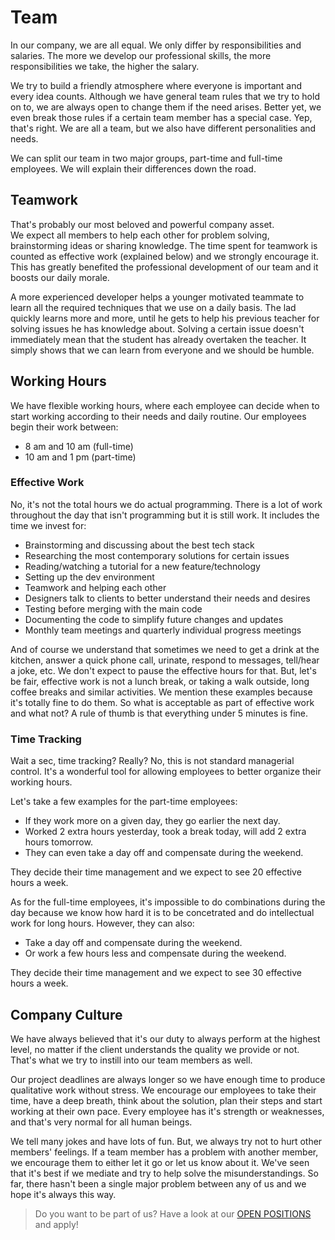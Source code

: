 # Team
In our company, we are all equal. We only differ by responsibilities and salaries.
The more we develop our professional skills, the more responsibilities we take, the higher the salary.

We try to build a friendly atmosphere where everyone is important and every idea counts. Although we have general 
team rules that we try to hold on to, we are always open to change them if the need arises. Better yet, we even break 
those rules if a certain team member has a special case. Yep, that's right. We are all a team, but we also have 
different personalities and needs.

We can split our team in two major groups, part-time and full-time employees. 
We will explain their differences down the road.

## Teamwork
That's probably our most beloved and powerful company asset.  
We expect all members to help each other for problem solving, brainstorming ideas or sharing knowledge. The 
time spent for teamwork is counted as effective work (explained below) and we strongly encourage it. This has 
greatly benefited the professional development of our team and it boosts our daily morale.

A more experienced developer helps a younger motivated teammate to learn all the required techniques that 
we use on a daily basis. The lad quickly learns more and more, until he gets to help his previous teacher 
for solving issues he has knowledge about. Solving a certain issue doesn't immediately mean that the student 
has already overtaken the teacher. It simply shows that we can learn from everyone and we should be 
humble.

## Working Hours
We have flexible working hours, where each employee can decide when to start working according to their needs 
and daily routine. Our employees begin their work between:
- 8 am and 10 am (full-time)
- 10 am and 1 pm (part-time)

### Effective Work
No, it's not the total hours we do actual programming. There is a lot of work throughout the day that isn't 
programming but it is still work. It includes the time we invest for:
- Brainstorming and discussing about the best tech stack
- Researching the most contemporary solutions for certain issues
- Reading/watching a tutorial for a new feature/technology
- Setting up the dev environment
- Teamwork and helping each other
- Designers talk to clients to better understand their needs and desires
- Testing before merging with the main code
- Documenting the code to simplify future changes and updates
- Monthly team meetings and quarterly individual progress meetings

And of course we understand that sometimes we need to get a drink at the kitchen, answer a quick phone call, 
urinate, respond to messages, tell/hear a joke, etc. We don't expect to pause the effective hours for that. 
But, let's be fair, effective work is not a lunch break, or taking a walk outside, long coffee breaks and 
similar activities. We mention these examples because it's totally fine to do them. So what is acceptable 
as part of effective work and what not? A rule of thumb is that everything under 5 minutes is fine.

### Time Tracking
Wait a sec, time tracking? Really? No, this is not standard managerial control. It's a wonderful
tool for allowing employees to better organize their working hours.

Let's take a few examples for the part-time employees:
- If they work more on a given day, they go earlier the next day.
- Worked 2 extra hours yesterday, took a break today, will add 2 extra hours tomorrow.
- They can even take a day off and compensate during the weekend.

They decide their time management and we expect to see 20 effective hours a week.

As for the full-time employees, it's impossible to do combinations during the day because we know how hard 
it is to be concetrated and do intellectual work for long hours. However, they can also:
- Take a day off and compensate during the weekend.
- Or work a few hours less and compensate during the weekend.

They decide their time management and we expect to see 30 effective hours a week.

## Company Culture
We have always believed that it's our duty to always perform at the highest level, no matter if the client 
understands the quality we provide or not. That's what we try to instill into our team members as well.

Our project deadlines are always longer so we have enough time to produce qualitative work without stress. 
We encourage our employees to take their time, have a deep breath, think about the solution, plan their steps and 
start working at their own pace. Every employee has it's strength or weaknesses, and that's very normal for all 
human beings.

We tell many jokes and have lots of fun. But, we always try not to hurt other members' feelings. If a team 
member has a problem with another member, we encourage them to either let it go or let us know about it. 
We've seen that it's best if we mediate and try to help solve the misunderstandings. So far, there hasn't 
been a single major problem between any of us and we hope it's always this way.


> Do you want to be part of us? Have a look at our [OPEN POSITIONS](https://www.luckymedia.dev/careers) and apply!